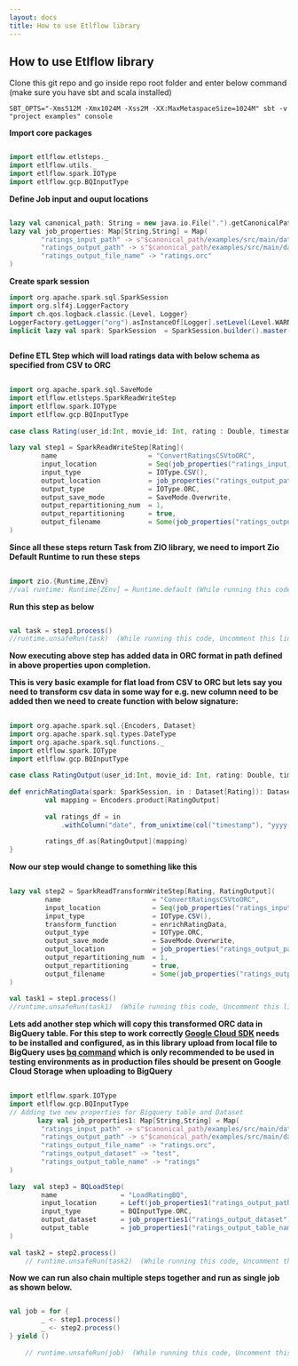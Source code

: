 ```yaml
---
layout: docs
title: How to use Etlflow library
---
```


## How to use Etlflow library

Clone this git repo and go inside repo root folder and enter below command (make sure you have sbt and scala installed)

    SBT_OPTS="-Xms512M -Xmx1024M -Xss2M -XX:MaxMetaspaceSize=1024M" sbt -v "project examples" console

**Import core packages**

```scala mdoc

import etlflow.etlsteps._
import etlflow.utils._
import etlflow.spark.IOType
import etlflow.gcp.BQInputType
```
    
**Define Job input and ouput locations**

```scala mdoc

lazy val canonical_path: String = new java.io.File(".").getCanonicalPath
lazy val job_properties: Map[String,String] = Map(
        "ratings_input_path" -> s"$canonical_path/examples/src/main/data/movies/ratings/*",
        "ratings_output_path" -> s"$canonical_path/examples/src/main/data/movies/output/ratings",
        "ratings_output_file_name" -> "ratings.orc"
)
```

**Create spark session**   

```scala mdoc
import org.apache.spark.sql.SparkSession
import org.slf4j.LoggerFactory
import ch.qos.logback.classic.{Level, Logger}
LoggerFactory.getLogger("org").asInstanceOf[Logger].setLevel(Level.WARN)
implicit lazy val spark: SparkSession  = SparkSession.builder().master("local[*]").getOrCreate()       
       
```

**Define ETL Step which will load ratings data with below schema as specified from CSV to ORC**          
          
```scala mdoc
          
import org.apache.spark.sql.SaveMode
import etlflow.etlsteps.SparkReadWriteStep
import etlflow.spark.IOType
import etlflow.gcp.BQInputType
    
case class Rating(user_id:Int, movie_id: Int, rating : Double, timestamp: Long)
        
lazy val step1 = SparkReadWriteStep[Rating](
        name                       = "ConvertRatingsCSVtoORC",
        input_location             = Seq(job_properties("ratings_input_path")),
        input_type                 = IOType.CSV(),
        output_location            = job_properties("ratings_output_path"),
        output_type                = IOType.ORC,
        output_save_mode           = SaveMode.Overwrite,
        output_repartitioning_num  = 1,
        output_repartitioning      = true,
        output_filename            = Some(job_properties("ratings_output_file_name"))
)
```
     
**Since all these steps return Task from ZIO library, we need to import Zio Default Runtime to run these steps**

```scala mdoc
    
import zio.{Runtime,ZEnv}
//val runtime: Runtime[ZEnv] = Runtime.default (While running this code, Uncomment this line )
```
          
**Run this step as below**

```scala mdoc

val task = step1.process()
//runtime.unsafeRun(task)  (While running this code, Uncomment this line )
```
       
**Now executing above step has added data in ORC format in path defined in above properties upon completion.** 

**This is very basic example for flat load from CSV to ORC but lets say you need to transform csv data in some way for e.g. new column need to be added then we need to create function with below signature:**
 
```scala mdoc
        
import org.apache.spark.sql.{Encoders, Dataset}
import org.apache.spark.sql.types.DateType
import org.apache.spark.sql.functions._
import etlflow.spark.IOType
import etlflow.gcp.BQInputType
     
case class RatingOutput(user_id:Int, movie_id: Int, rating: Double, timestamp: Long, date: java.sql.Date)
     
def enrichRatingData(spark: SparkSession, in : Dataset[Rating]): Dataset[RatingOutput] = {
         val mapping = Encoders.product[RatingOutput]
     
         val ratings_df = in
             .withColumn("date", from_unixtime(col("timestamp"), "yyyy-MM-dd").cast(DateType))
         
         ratings_df.as[RatingOutput](mapping)
}
```       
**Now our step would change to something like this**
 
```scala mdoc
    
lazy val step2 = SparkReadTransformWriteStep[Rating, RatingOutput](
         name                       = "ConvertRatingsCSVtoORC",
         input_location             = Seq(job_properties("ratings_input_path")),
         input_type                 = IOType.CSV(),
         transform_function         = enrichRatingData,
         output_type                = IOType.ORC,
         output_save_mode           = SaveMode.Overwrite,
         output_location            = job_properties("ratings_output_path"),
         output_repartitioning_num  = 1,
         output_repartitioning      = true,
         output_filename            = Some(job_properties("ratings_output_file_name"))
)
     
val task1 = step1.process()
//runtime.unsafeRun(task1)  (While running this code, Uncomment this line )
```       
**Lets add another step which will copy this transformed ORC data in BigQuery table. 
For this step to work correctly [Google Cloud SDK](https://cloud.google.com/sdk/install) needs to be installed and configured, 
as in this library upload from local file to BigQuery uses [bq command](https://cloud.google.com/bigquery/docs/bq-command-line-tool) which is only recommended to be used in testing environments as in production files should be present on Google Cloud Storage when uploading to BigQuery**

```scala mdoc
    
import etlflow.spark.IOType
import etlflow.gcp.BQInputType
// Adding two new properties for Bigquery table and Dataset
       lazy val job_properties1: Map[String,String] = Map(
        "ratings_input_path" -> s"$canonical_path/examples/src/main/data/movies/ratings/*",
        "ratings_output_path" -> s"$canonical_path/examples/src/main/data/movies/output/ratings",
        "ratings_output_file_name" -> "ratings.orc",
        "ratings_output_dataset" -> "test",
        "ratings_output_table_name" -> "ratings"
)
    
lazy  val step3 = BQLoadStep(
        name                = "LoadRatingBQ",
        input_location      = Left(job_properties1("ratings_output_path") + "/" + job_properties1("ratings_output_file_name")),
        input_type          = BQInputType.ORC,
        output_dataset      = job_properties1("ratings_output_dataset"),
        output_table        = job_properties1("ratings_output_table_name")
)
    
val task2 = step2.process()
    // runtime.unsafeRun(task2)  (While running this code, Uncomment this line )
```
**Now we can run also chain multiple steps together and run as single job as shown below.**

```scala mdoc

val job = for {
        _ <- step1.process()
        _ <- step2.process()
} yield ()
    
    // runtime.unsafeRun(job)  (While running this code, Uncomment this line )
```


